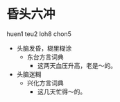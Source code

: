 # 昏头六冲
huen1 teu2 loh8 chon5
+ 头脑发昏，糊里糊涂
  * 东台方言词典
    - 这两天血压升高，老是～的。
+ 头脑迷糊
  * 兴化方言词典
    - 这几天忙得～的。
